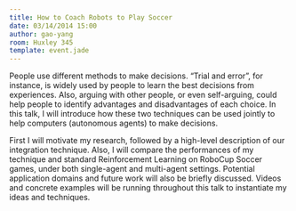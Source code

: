```yaml
---
title: How to Coach Robots to Play Soccer
date: 03/14/2014 15:00
author: gao-yang
room: Huxley 345
template: event.jade
---
```

People use different methods to make decisions. “Trial and error”, for
instance, is widely used by people to learn the best decisions from
experiences. Also, arguing with other people, or even self-arguing,
could help people to identify advantages and disadvantages of each
choice. In this talk, I will introduce how these two techniques can be
used jointly to help computers (autonomous agents) to make decisions.

First I will motivate my research, followed by a high-level description
of our integration technique. Also, I will compare the performances of
my technique and standard Reinforcement Learning on RoboCup Soccer
games, under both single-agent and multi-agent settings. Potential
application domains and future work will also be briefly discussed.
Videos and concrete examples will be running throughout this talk to
instantiate my ideas and techniques.

<span class="more"></span>

<script async class="speakerdeck-embed"
data-id="dae0d9c0abcd0131cef36ad81164bb43" data-ratio="1.33333333333333"
src="//speakerdeck.com/assets/embed.js"></script>
